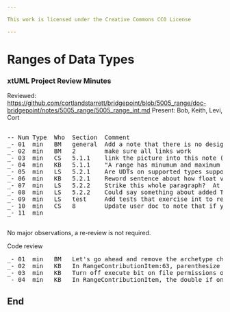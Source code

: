 ```yaml
---

This work is licensed under the Creative Commons CC0 License

---
```


# Ranges of Data Types  
### xtUML Project Review Minutes

Reviewed:  https://github.com/cortlandstarrett/bridgepoint/blob/5005_range/doc-bridgepoint/notes/5005_range/5005_range_int.md
Present:  Bob, Keith, Levi, Cort

<pre>

-- Num Type  Who  Section  Comment
_- 01  min   BM   general  Add a note that there is no design note for this work.
_- 02  min   BM   2        make sure all links work
_- 03  min   CS   5.1.1    link the picture into this note (or update and replace)
_- 04  min   KB   5.1.1    "A range has minumum and maximum values." > "A range may have may have minimum and/or maximum values."
_- 05  min   LS   5.2.1    Are UDTs on supported types supported?  What about if these UDTs are nested? Is a user doc updated needed?  
_- 06  min   KB   5.2.1    Reword sentence about how float validation happens.  Say something instead about the class that is used, InputValueValidator?
_- 07  min   LS   5.2.2    Strike this whole paragraph?  At a minimum strike first sentence and reword rest.
_- 08  min   LS   5.2.2    Could say something about added T_TNS and T_TPS entries added as childrent of UDT so they show in the tree
_- 09  min   LS   test     Add tests that exercise int to real and real to int
_- 10  min   CS   8        Update user doc to note that if you change the type of a ranged UDT to a non-convertible value an existing range will be deleted.
_- 11  min   

</pre>
   
No major observations, a re-review is not required.


Code review
<pre>
_- 01  min   BM   Let's go ahead and remove the archetype changes that handle capitalization in generated functions since they are not needed
_- 02  min   KB   In RangeContributionItem:63, parenthesize to make sure precendence rules are right.  Also, does this allow multi-select of int and EDT and edit range of them at the same time?
_- 03  min   KB   Turn off execute bit on file permissions of DataTypePackage.md
_- 04  min   KB   In RangeContributionItem, the double if on 31 and 34 should really be an if/else.
</pre>

End
---
